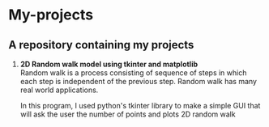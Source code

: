 # My-projects
<h2>A repository containing my projects</h2>

<ol>
  <li><b>2D Random walk model using tkinter and matplotlib</b></li>
  <div>Random walk is a process consisting of sequence of steps in which each step is independent of the previous step. Random walk has many real world applications.</div>
  <p>In this program, I used python's tkinter library to make a simple GUI that will ask the user the number of points and plots 2D random walk</p>
</ol>

